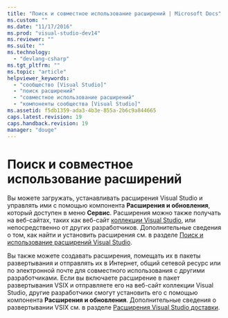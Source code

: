 ```yaml
---
title: "Поиск и совместное использование расширений | Microsoft Docs"
ms.custom: ""
ms.date: "11/17/2016"
ms.prod: "visual-studio-dev14"
ms.reviewer: ""
ms.suite: ""
ms.technology: 
  - "devlang-csharp"
ms.tgt_pltfrm: ""
ms.topic: "article"
helpviewer_keywords: 
  - "сообщество [Visual Studio]"
  - "поиск расширений"
  - "совместное использование расширений"
  - "компоненты сообщества [Visual Studio]"
ms.assetid: f5db1359-ada3-4b3e-855a-2b6c9a844665
caps.latest.revision: 19
caps.handback.revision: 19
manager: "douge"
---
```

# Поиск и совместное использование расширений
Вы можете загружать, устанавливать расширения Visual Studio и управлять ими с помощью компонента **Расширения и обновления**, который доступен в меню **Сервис**. Расширения можно также получать на веб\-сайтах, таких как веб\-сайт [коллекции Visual Studio](http://go.microsoft.com/fwlink/?LinkID=123847), или непосредственно от других разработчиков. Дополнительные сведения о том, как найти и установить расширения см. в разделе [Поиск и использование расширений Visual Studio](../Topic/Finding%20and%20Using%20Visual%20Studio%20Extensions.md).  
  
 Вы также можете создавать расширения, помещать их в пакеты развертывания и отправлять их в Интернет, общий сетевой ресурс или по электронной почте для совместного использования с другими разработчиками. Если вы включаете расширение в пакет развертывания VSIX и отправляете его на веб\-сайт коллекции Visual Studio, другие разработчики смогут установить его с помощью компонента **Расширения и обновления**. Дополнительные сведения о развертывании VSIX см. в разделе [Расширения Visual Studio доставки](../Topic/Shipping%20Visual%20Studio%20Extensions.md).